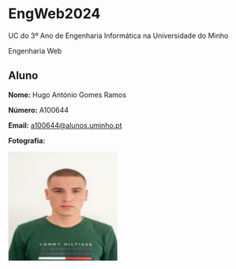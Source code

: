# EngWeb2024

UC do 3º Ano de Engenharia Informática na Universidade do Minho

Engenharia Web

## Aluno

**Nome:** Hugo António Gomes Ramos

**Número:** A100644

**Email:** a100644@alunos.uminho.pt

**Fotografia:** 

![Foto](foto.png)